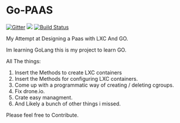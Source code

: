 # Go-PAAS

[![Gitter](https://badges.gitter.im/Join%20Chat.svg)](https://gitter.im/setkeh/Go-PAAS?utm_source=badge&utm_medium=badge&utm_campaign=pr-badge&utm_content=badge)
<img src="http://img.shields.io/gratipay/setkeh.svg">
[![Build Status](https://drone.io/github.com/setkeh/Go-PAAS/status.png)](https://drone.io/github.com/setkeh/Go-PAAS/latest)

My Attempt at Designing a Paas with LXC And GO.

Im learning GoLang this is my project to learn GO.

All The things:

1. Insert the Methods to create LXC containers
2. Insert the Methods for configuring LXC containers.
3. Come up with a programmatic way of creating / deleting cgroups.
4. Fix drone.io.
5. Crate easy managment.
6. And Likely a bunch of other things i missed.

Please feel free to Contribute.
